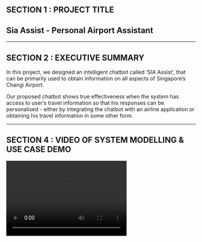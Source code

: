 ## SECTION 1 : PROJECT TITLE
## Sia Assist - Personal Airport Assistant

---
## SECTION 2 : EXECUTIVE SUMMARY

In this project, we designed an intelligent chatbot called ‘SIA Assist’, that
can be primarily used to obtain information on all aspects of Singapore’s Changi Airport.

Our proposed chatbot shows true effectiveness when the system has access to user’s travel
information so that his responses can be personalised - either by integrating the chatbot with
an airline application or obtaining his travel information in some other form.


---
## SECTION 4 : VIDEO OF SYSTEM MODELLING & USE CASE DEMO

<video src="Demo Video/SIA Assist Demo.mp4" width="320" height="200" controls preload></video>
